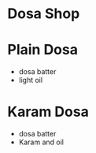 # Dosa Shop
# Plain Dosa
 * dosa batter
 * light oil
# Karam Dosa
  * dosa batter 
  * Karam and oil 